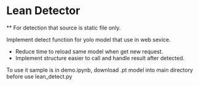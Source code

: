 # Lean Detector

** For detection that source is static file only.

Implement detect function for yolo model that use in web sevice.
- Reduce time to reload same model when get new request.
- Implement structure easier to call and handle result after detected.

To use it sample is in demo.ipynb, download .pt model into main directory before use lean_detect.py
